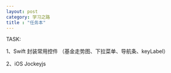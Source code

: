 ```yaml
---
layout: post
category: 学习之路
title : "任务本"
---
```


TASK:

1、Swift 封装常用控件 （基金走势图、下拉菜单、导航条、keyLabel）

2、iOS   Jockeyjs


